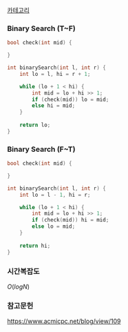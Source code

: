 [카테고리](/README.md)
### Binary Search (T~F)
```cpp
bool check(int mid) {

}

int binarySearch(int l, int r) {
    int lo = l, hi = r + 1;

    while (lo + 1 < hi) {
        int mid = lo + hi >> 1;
        if (check(mid)) lo = mid; 
        else hi = mid;
    }
    
    return lo;
}
```
### Binary Search (F~T)
```cpp
bool check(int mid) {

}

int binarySearch(int l, int r) {
    int lo = l - 1, hi = r;

    while (lo + 1 < hi) {
        int mid = lo + hi >> 1;
        if (check(mid)) hi = mid; 
        else lo = mid;
    }
    
    return hi;
}
```
### 시간복잡도 
$O(logN)$    

### 참고문헌
https://www.acmicpc.net/blog/view/109
